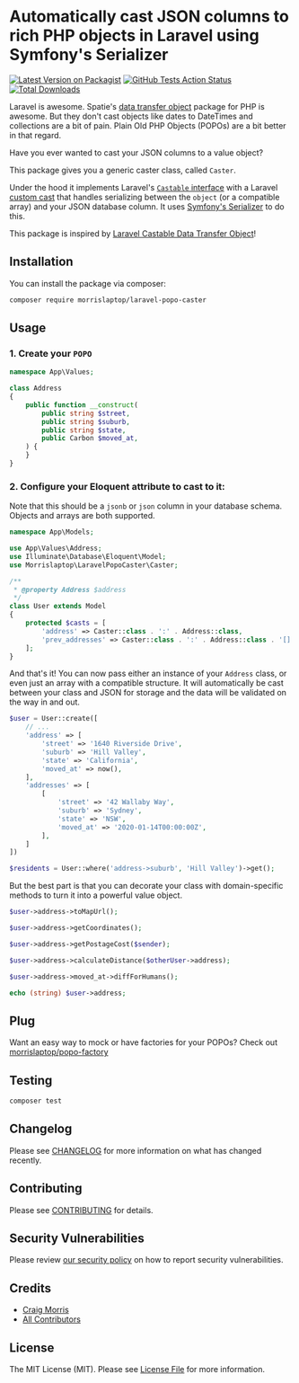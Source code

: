 # Automatically cast JSON columns to rich PHP objects in Laravel using Symfony's Serializer

[![Latest Version on Packagist](https://img.shields.io/packagist/v/morrislaptop/laravel-popo-caster.svg?style=flat-square)](https://packagist.org/packages/morrislaptop/laravel-popo-caster)
[![GitHub Tests Action Status](https://img.shields.io/github/workflow/status/morrislaptop/laravel-popo-caster/Tests?label=tests)](https://github.com/morrislaptop/laravel-popo-caster/actions?query=workflow%3ATests+branch%3Amaster)
[![Total Downloads](https://img.shields.io/packagist/dt/morrislaptop/laravel-popo-caster.svg?style=flat-square)](https://packagist.org/packages/morrislaptop/laravel-popo-caster)

Laravel is awesome. Spatie's [data transfer object](https://github.com/spatie/data-transfer-object) package for PHP is awesome. But they don't cast objects like dates to DateTimes and collections are a bit of pain. Plain Old PHP Objects (POPOs) are a bit better in that regard. 

Have you ever wanted to cast your JSON columns to a value object?

This package gives you a generic caster class, called `Caster`.

Under the hood it implements Laravel's [`Castable` interface](https://laravel.com/docs/8.x/eloquent-mutators#castables) with a Laravel [custom cast](https://laravel.com/docs/8.x/eloquent-mutators#custom-casts) that handles serializing between the `object` (or a compatible array) and your JSON database column. It uses [Symfony's Serializer](https://symfony.com/doc/current/components/serializer.html) to do this.

This package is inspired by [Laravel Castable Data Transfer Object](https://github.com/jessarcher/laravel-castable-data-transfer-object)!


## Installation

You can install the package via composer:

```bash
composer require morrislaptop/laravel-popo-caster
```

## Usage

### 1. Create your `POPO`

``` php
namespace App\Values;

class Address
{
    public function __construct(
        public string $street,
        public string $suburb,
        public string $state,
        public Carbon $moved_at,
    ) {
    }
}
```

### 2. Configure your Eloquent attribute to cast to it:

Note that this should be a `jsonb` or `json` column in your database schema. Objects and arrays are both supported.

```php
namespace App\Models;

use App\Values\Address;
use Illuminate\Database\Eloquent\Model;
use Morrislaptop\LaravelPopoCaster\Caster;

/**
 * @property Address $address
 */
class User extends Model
{
    protected $casts = [
        'address' => Caster::class . ':' . Address::class,
        'prev_addresses' => Caster::class . ':' . Address::class . '[]',
    ];
}
```

And that's it! You can now pass either an instance of your `Address` class, or even just an array with a compatible structure. It will automatically be cast between your class and JSON for storage and the data will be validated on the way in and out.

```php
$user = User::create([
    // ...
    'address' => [
        'street' => '1640 Riverside Drive',
        'suburb' => 'Hill Valley',
        'state' => 'California',
        'moved_at' => now(),
    ],
    'addresses' => [
        [
            'street' => '42 Wallaby Way',
            'suburb' => 'Sydney',
            'state' => 'NSW',
            'moved_at' => '2020-01-14T00:00:00Z',
        ],
    ]
])

$residents = User::where('address->suburb', 'Hill Valley')->get();
```

But the best part is that you can decorate your class with domain-specific methods to turn it into a powerful value object.

```php
$user->address->toMapUrl();

$user->address->getCoordinates();

$user->address->getPostageCost($sender);

$user->address->calculateDistance($otherUser->address);

$user->address->moved_at->diffForHumans();

echo (string) $user->address;
```

## Plug

Want an easy way to mock or have factories for your POPOs? Check out [morrislaptop/popo-factory](https://github.com/morrislaptop/popo-factory)

## Testing

```bash
composer test
```

## Changelog

Please see [CHANGELOG](CHANGELOG.md) for more information on what has changed recently.

## Contributing

Please see [CONTRIBUTING](.github/CONTRIBUTING.md) for details.

## Security Vulnerabilities

Please review [our security policy](../../security/policy) on how to report security vulnerabilities.

## Credits

- [Craig Morris](https://github.com/morrislaptop)
- [All Contributors](../../contributors)

## License

The MIT License (MIT). Please see [License File](LICENSE.md) for more information.
